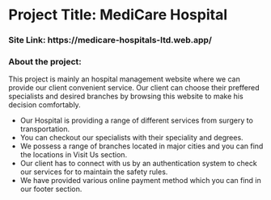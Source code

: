 <h1>Project Title: MediCare Hospital</h1>

<h3>Site Link: https://medicare-hospitals-ltd.web.app/ </h3>

<h3>About the project:</h3>

<p>This project is mainly an hospital management website where we can provide our client convenient service. Our client can choose their preffered specialists and desired branches by browsing this website to make his decision comfortably.</p>

<ul>
    <li>Our Hospital is providing a range of different services from surgery to transportation.</li>
    <li>You can checkout our specialists with their speciality and degrees.</li>
    <li>We possess a range of branches located in major cities and you can find the locations in Visit Us section.</li>
    <li>Our client has to connect with us by an authentication system to check our services for to maintain the safety rules.</li>
    <li>We have provided various online payment method which you can find in our footer section.</li>
</ul>